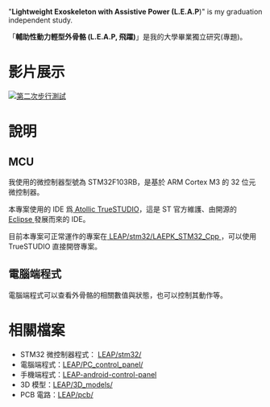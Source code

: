 "**Lightweight Exoskeleton with Assistive Power (L.E.A.P**)" is my graduation independent study.

「**輔助性動力輕型外骨骼 (L.E.A.P, 飛躍)**」是我的大學畢業獨立研究(專題)。

# 影片展示

[![第二次步行測試](https://img.youtube.com/vi/bzW2kFukcrA/0.jpg)](https://www.youtube.com/watch?v=bzW2kFukcrA)

# 說明

## MCU

我使用的微控制器型號為 STM32F103RB，是基於 ARM Cortex M3 的 32 位元微控制器。

本專案使用的 IDE 爲[ Atollic TrueSTUDIO](https://atollic.com/truestudio/)，這是 ST 官方維護、由開源的[ Eclipse ](https://www.eclipse.org/downloads/)發展而來的 IDE。

目前本專案可正常運作的專案在[ LEAP/stm32/LAEPK_STM32_Cpp ](https://github.com/ziteh/LEAP/tree/master/stm32/LAEPK_STM32_Cpp)，可以使用 TrueSTUDIO 直接開啓專案。

## 電腦端程式

電腦端程式可以查看外骨骼的相關數值與狀態，也可以控制其動作等。

# 相關檔案

* STM32 微控制器程式： [LEAP/stm32/](https://github.com/ziteh/LEAP/tree/master/stm32/)
* 電腦端程式：[LEAP/PC_control_panel/](https://github.com/ziteh/LEAP/tree/master/PC_control_panel)
* 手機端程式：[LEAP-android-control-panel](https://github.com/ziteh/LEAP-android-control-panel)
* 3D 模型：[LEAP/3D_models/](https://github.com/ziteh/LEAP/tree/master/3D_models)
* PCB 電路：[LEAP/pcb/](https://github.com/ziteh/LEAP/tree/master/pcb)
